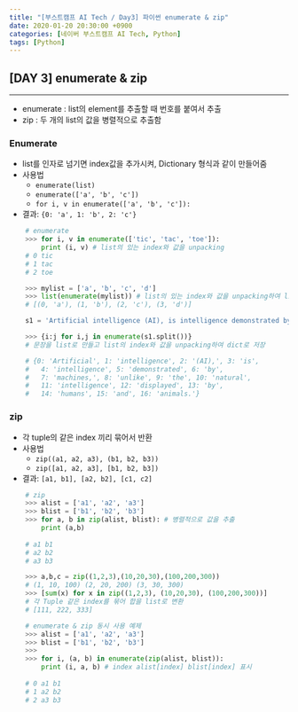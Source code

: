 ```yaml
---
title: "[부스트캠프 AI Tech / Day3] 파이썬 enumerate & zip"
date: 2020-01-20 20:30:00 +0900
categories: [네이버 부스트캠프 AI Tech, Python]
tags: [Python]
---
```



## **[DAY 3] enumerate & zip**

---

- enumerate : list의 element를 추출할 때 번호를 붙여서 추출
- zip : 두 개의 list의 값을 병렬적으로 추출함


### **Enumerate**

- list를 인자로 넘기면 index값을 추가시켜, Dictionary 형식과 같이 만들어줌
- 사용법
  - `enumerate(list)`
  - `enumerate(['a', 'b', 'c'])`
  - `for i, v in enumerate(['a', 'b', 'c']):`
- 결과: `{0: 'a', 1: 'b', 2: 'c'}`

```python
    # enumerate
    >>> for i, v in enumerate(['tic', 'tac', 'toe']):
        print (i, v) # list의 있는 index와 값을 unpacking
    # 0 tic
    # 1 tac
    # 2 toe

    >>> mylist = ['a', 'b', 'c', 'd']
    >>> list(enumerate(mylist)) # list의 있는 index와 값을 unpacking하여 list로 저장
    # [(0, 'a'), (1, 'b'), (2, 'c'), (3, 'd')]

    s1 = 'Artificial intelligence (AI), is intelligence demonstrated by machines, unlike the natural intelligence displayed by humans and animals.'

    >>> {i:j for i,j in enumerate(s1.split())}
    # 문장을 list로 만들고 list의 index와 값을 unpacking하여 dict로 저장

    # {0: 'Artificial', 1: 'intelligence', 2: '(AI),', 3: 'is', 
    #   4: 'intelligence', 5: 'demonstrated', 6: 'by',
    #   7: 'machines,', 8: 'unlike', 9: 'the', 10: 'natural',
    #   11: 'intelligence', 12: 'displayed', 13: 'by', 
    #   14: 'humans', 15: 'and', 16: 'animals.'}
```

### **zip**

- 각 tuple의 같은 index 끼리 묶어서 반환
- 사용법
  - `zip((a1, a2, a3), (b1, b2, b3))`
  - `zip([a1, a2, a3], [b1, b2, b3])`
- 결과: `[a1, b1], [a2, b2], [c1, c2]`

```python
    # zip
    >>> alist = ['a1', 'a2', 'a3']
    >>> blist = ['b1', 'b2', 'b3']
    >>> for a, b in zip(alist, blist): # 병렬적으로 값을 추출
        print (a,b)
    
    # a1 b1
    # a2 b2
    # a3 b3

    >>> a,b,c = zip((1,2,3),(10,20,30),(100,200,300))
    # (1, 10, 100) (2, 20, 200) (3, 30, 300)
    >>> [sum(x) for x in zip((1,2,3), (10,20,30), (100,200,300))]
    # 각 Tuple 같은 index를 묶어 합을 list로 변환
    # [111, 222, 333]
```

```python
    # enumerate & zip 동시 사용 예제
    >>> alist = ['a1', 'a2', 'a3']
    >>> blist = ['b1', 'b2', 'b3']
    >>>
    >>> for i, (a, b) in enumerate(zip(alist, blist)):
        print (i, a, b) # index alist[index] blist[index] 표시
       
    # 0 a1 b1
    # 1 a2 b2
    # 2 a3 b3
```
